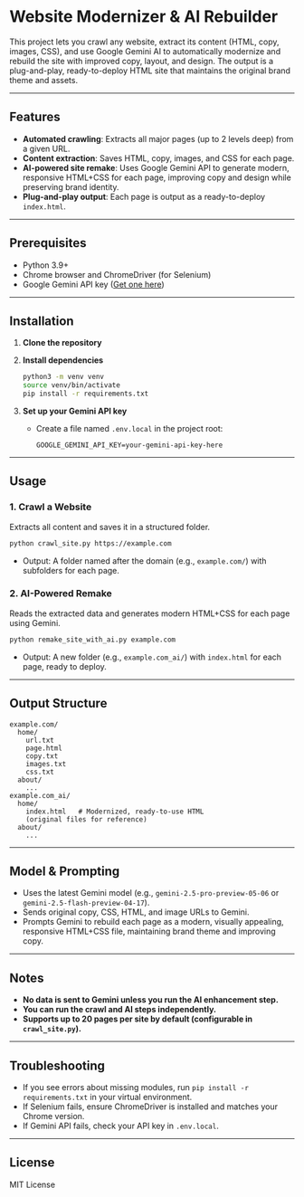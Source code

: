 # Website Modernizer & AI Rebuilder

This project lets you crawl any website, extract its content (HTML, copy, images, CSS), and use Google Gemini AI to automatically modernize and rebuild the site with improved copy, layout, and design. The output is a plug-and-play, ready-to-deploy HTML site that maintains the original brand theme and assets.

---

## Features
- **Automated crawling**: Extracts all major pages (up to 2 levels deep) from a given URL.
- **Content extraction**: Saves HTML, copy, images, and CSS for each page.
- **AI-powered site remake**: Uses Google Gemini API to generate modern, responsive HTML+CSS for each page, improving copy and design while preserving brand identity.
- **Plug-and-play output**: Each page is output as a ready-to-deploy `index.html`.

---

## Prerequisites
- Python 3.9+
- Chrome browser and ChromeDriver (for Selenium)
- Google Gemini API key ([Get one here](https://ai.google.dev/gemini-api/docs/quickstart?lang=python))

---

## Installation

1. **Clone the repository**

2. **Install dependencies**
   ```bash
   python3 -m venv venv
   source venv/bin/activate
   pip install -r requirements.txt
   ```

3. **Set up your Gemini API key**
   - Create a file named `.env.local` in the project root:
     ```
     GOOGLE_GEMINI_API_KEY=your-gemini-api-key-here
     ```

---

## Usage

### 1. Crawl a Website
Extracts all content and saves it in a structured folder.

```bash
python crawl_site.py https://example.com
```
- Output: A folder named after the domain (e.g., `example.com/`) with subfolders for each page.

### 2. AI-Powered Remake
Reads the extracted data and generates modern HTML+CSS for each page using Gemini.

```bash
python remake_site_with_ai.py example.com
```
- Output: A new folder (e.g., `example.com_ai/`) with `index.html` for each page, ready to deploy.

---

## Output Structure
```
example.com/
  home/
    url.txt
    page.html
    copy.txt
    images.txt
    css.txt
  about/
    ...
example.com_ai/
  home/
    index.html   # Modernized, ready-to-use HTML
    (original files for reference)
  about/
    ...
```

---

## Model & Prompting
- Uses the latest Gemini model (e.g., `gemini-2.5-pro-preview-05-06` or `gemini-2.5-flash-preview-04-17`).
- Sends original copy, CSS, HTML, and image URLs to Gemini.
- Prompts Gemini to rebuild each page as a modern, visually appealing, responsive HTML+CSS file, maintaining brand theme and improving copy.

---

## Notes
- **No data is sent to Gemini unless you run the AI enhancement step.**
- **You can run the crawl and AI steps independently.**
- **Supports up to 20 pages per site by default (configurable in `crawl_site.py`).**

---

## Troubleshooting
- If you see errors about missing modules, run `pip install -r requirements.txt` in your virtual environment.
- If Selenium fails, ensure ChromeDriver is installed and matches your Chrome version.
- If Gemini API fails, check your API key in `.env.local`.

---

## License
MIT License 